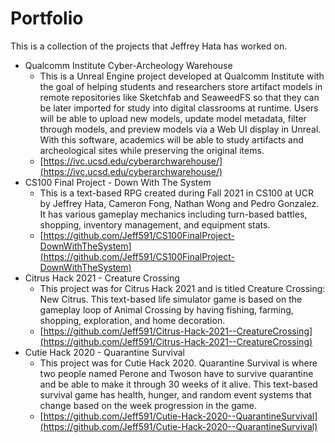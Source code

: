 # Portfolio
This is a collection of the projects that Jeffrey Hata has worked on.
  - Qualcomm Institute Cyber-Archeology Warehouse
    - This is a Unreal Engine project developed at Qualcomm Institute with the goal of helping students and researchers store artifact models in remote repositories like Sketchfab and SeaweedFS so that they can be later imported for study into digital classrooms at runtime. Users will be able to upload new models, update model metadata, filter through models, and preview models via a Web UI display in Unreal. With this software, academics will be able to study artifacts and archeological sites while preserving the original items.
    - [https://ivc.ucsd.edu/cyberarchwarehouse/](https://ivc.ucsd.edu/cyberarchwarehouse/)   
  - CS100 Final Project - Down With The System
    - This is a text-based RPG created during Fall 2021 in CS100 at UCR by Jeffrey Hata, Cameron Fong, Nathan Wong and Pedro Gonzalez. It has various gameplay mechanics including turn-based battles, shopping, inventory management, and equipment stats.
    - [https://github.com/Jeff591/CS100FinalProject-DownWithTheSystem](https://github.com/Jeff591/CS100FinalProject-DownWithTheSystem)
  - Citrus Hack 2021 - Creature Crossing
    - This project was for Citrus Hack 2021 and is titled Creature Crossing: New Citrus. This text-based life simulator game is based on the gameplay loop of Animal Crossing by having fishing, farming, shopping, exploration, and home decoration.
    - [https://github.com/Jeff591/Citrus-Hack-2021--CreatureCrossing](https://github.com/Jeff591/Citrus-Hack-2021--CreatureCrossing)
  - Cutie Hack 2020 - Quarantine Survival
    - This project was for Cutie Hack 2020. Quarantine Survival is where two people named Perone and Twoson have to survive quarantine and be able to make it through 30 weeks of it alive. This text-based survival game has health, hunger, and random event systems that change based on the week progression in the game.
    - [https://github.com/Jeff591/Cutie-Hack-2020--QuarantineSurvival](https://github.com/Jeff591/Cutie-Hack-2020--QuarantineSurvival)
      
